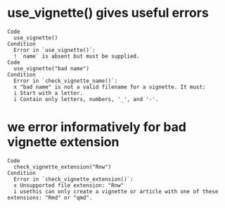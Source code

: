 # use_vignette() gives useful errors

    Code
      use_vignette()
    Condition
      Error in `use_vignette()`:
      ! `name` is absent but must be supplied.
    Code
      use_vignette("bad name")
    Condition
      Error in `check_vignette_name()`:
      x "bad name" is not a valid filename for a vignette. It must:
      i Start with a letter.
      i Contain only letters, numbers, '_', and '-'.

# we error informatively for bad vignette extension

    Code
      check_vignette_extension("Rnw")
    Condition
      Error in `check_vignette_extension()`:
      x Unsupported file extension: "Rnw"
      i usethis can only create a vignette or article with one of these extensions: "Rmd" or "qmd".

